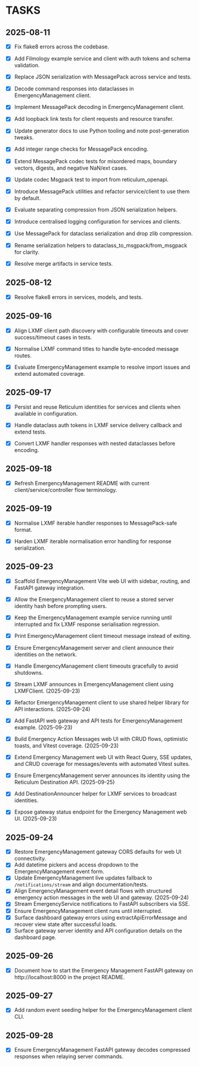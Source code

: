 # TASKS

## 2025-08-11
- [x] Fix flake8 errors across the codebase.
- [x] Add Filmology example service and client with auth tokens and schema validation.
- [x] Replace JSON serialization with MessagePack across service and tests.

- [x] Decode command responses into dataclasses in EmergencyManagement client.
- [x] Implement MessagePack decoding in EmergencyManagement client.
- [x] Add loopback link tests for client requests and resource transfer.
- [x] Update generator docs to use Python tooling and note post-generation tweaks.
- [x] Add integer range checks for MessagePack encoding.

- [x] Extend MessagePack codec tests for misordered maps, boundary vectors, digests, and negative NaN/ext cases.

- [x] Update codec Msgpack test to import from reticulum_openapi.
- [x] Introduce MessagePack utilities and refactor service/client to use them by default.
- [x] Evaluate separating compression from JSON serialization helpers.
- [x] Introduce centralised logging configuration for services and clients.

- [x] Use MessagePack for dataclass serialization and drop zlib compression.
- [x] Rename serialization helpers to dataclass_to_msgpack/from_msgpack for clarity.
- [x] Resolve merge artifacts in service tests.


## 2025-08-12
- [x] Resolve flake8 errors in services, models, and tests.


## 2025-09-16
- [x] Align LXMF client path discovery with configurable timeouts and cover success/timeout cases in tests.
- [x] Normalise LXMF command titles to handle byte-encoded message routes.
- [x] Evaluate EmergencyManagement example to resolve import issues and extend automated coverage.



## 2025-09-17
- [x] Persist and reuse Reticulum identities for services and clients when available in configuration.
- [x] Handle dataclass auth tokens in LXMF service delivery callback and extend tests.
- [x] Convert LXMF handler responses with nested dataclasses before encoding.


## 2025-09-18
- [x] Refresh EmergencyManagement README with current client/service/controller flow terminology.


## 2025-09-19
- [x] Normalise LXMF iterable handler responses to MessagePack-safe format.
- [x] Harden LXMF iterable normalisation error handling for response serialization.


## 2025-09-23
- [x] Scaffold EmergencyManagement Vite web UI with sidebar, routing, and FastAPI gateway integration.
- [x] Allow the EmergencyManagement client to reuse a stored server identity hash before prompting users.
- [x] Keep the EmergencyManagement example service running until interrupted and fix LXMF response serialisation regression.
- [x] Print EmergencyManagement client timeout message instead of exiting.
- [x] Ensure EmergencyManagement server and client announce their identities on the network.
- [x] Handle EmergencyManagement client timeouts gracefully to avoid shutdowns.
- [x] Stream LXMF announces in EmergencyManagement client using LXMFClient. (2025-09-23)

- [x] Refactor EmergencyManagement client to use shared helper library for API interactions. (2025-09-24)
- [x] Add FastAPI web gateway and API tests for EmergencyManagement example. (2025-09-23)
- [x] Build Emergency Action Messages web UI with CRUD flows, optimistic toasts, and
  Vitest coverage. (2025-09-23)
- [x] Extend Emergency Management web UI with React Query, SSE updates, and CRUD
  coverage for messages/events with automated Vitest suites.
- [x] Ensure EmergencyManagement server announces its identity using the Reticulum Destination API. (2025-09-25)
- [x] Add DestinationAnnouncer helper for LXMF services to broadcast identities.
- [x] Expose gateway status endpoint for the Emergency Management web UI. (2025-09-23)

## 2025-09-24
- [x] Restore EmergencyManagement gateway CORS defaults for web UI connectivity.
- [x] Add datetime pickers and access dropdown to the EmergencyManagement event form.
- [x] Update EmergencyManagement live updates fallback to `/notifications/stream` and align documentation/tests.
- [x] Align EmergencyManagement event detail flows with structured emergency action messages in the web UI and gateway. (2025-09-24)
- [x] Stream EmergencyService notifications to FastAPI subscribers via SSE.
- [x] Ensure EmergencyManagement client runs until interrupted.
- [x] Surface dashboard gateway errors using extractApiErrorMessage and recover view state after successful loads.
- [x] Surface gateway server identity and API configuration details on the dashboard page.

## 2025-09-26
- [x] Document how to start the Emergency Management FastAPI gateway on http://localhost:8000 in the project README.

## 2025-09-27
- [x] Add random event seeding helper for the EmergencyManagement client CLI.

## 2025-09-28
- [x] Ensure EmergencyManagement FastAPI gateway decodes compressed responses when relaying server commands.


